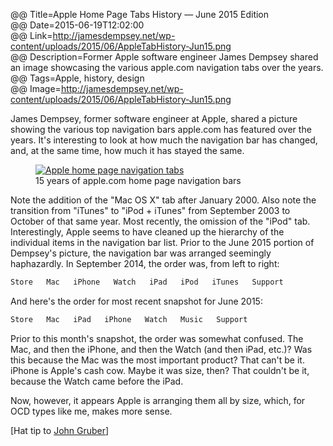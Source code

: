 @@ Title=Apple Home Page Tabs History — June 2015 Edition  
@@ Date=2015-06-19T12:02:00  
@@ Link=http://jamesdempsey.net/wp-content/uploads/2015/06/AppleTabHistory-Jun15.png  
@@ Description=Former Apple software engineer James Dempsey shared an image showcasing the various apple.com navigation tabs over the years. 
@@ Tags=Apple, history, design  
@@ Image=http://jamesdempsey.net/wp-content/uploads/2015/06/AppleTabHistory-Jun15.png  

James Dempsey, former software engineer at Apple, shared a picture showing the various top navigation bars apple.com has featured over the years. It's interesting to look at how much the navigation bar has changed, and, at the same time, how much it has stayed the same. 

<figure>
	<a class="nohover" href="http://jamesdempsey.net/wp-content/uploads/2015/06/AppleTabHistory-Jun15.png">
		<img src="http://jamesdempsey.net/wp-content/uploads/2015/06/AppleTabHistory-Jun15.png" alt="Apple home page navigation tabs" />
	</a>
	<figcaption>15 years of apple.com home page navigation bars</figcaption>
</figure>

Note the addition of the "Mac OS X" tab after January 2000. Also note the transition from "iTunes" to "iPod + iTunes" from September 2003 to October of that same year. Most recently, the omission of the "iPod" tab. Interestingly, Apple seems to have cleaned up the hierarchy of the individual items in the navigation bar list. Prior to the June 2015 portion of Dempsey's picture, the navigation bar was arranged seemingly haphazardly. In September 2014, the order was, from left to right: 

```md
Store   Mac   iPhone   Watch   iPad   iPod   iTunes   Support
```

And here's the order for most recent snapshot for June 2015:

```md
Store   Mac   iPad   iPhone   Watch   Music   Support
```

Prior to this month's snapshot, the order was somewhat confused. The Mac, and then the iPhone, and then the Watch (and then iPad, etc.)? Was this because the Mac was the most important product? That can't be it. iPhone is Apple's cash cow. Maybe it was size, then? That couldn't be it, because the Watch came before the iPad.

Now, however, it appears Apple is arranging them all by size, which, for OCD types like me, makes more sense.

[Hat tip to [John Gruber][twitter]]

[twitter]: https://twitter.com/jamesdempsey/status/611946629386518528